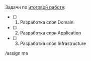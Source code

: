 Задачи по [итоговой работе](../../wikis/Итоговая-работа):
- [ ] 1. Разработка слоя Domain
- [ ] 2. Разработка слоя Application
- [ ] 3. Разработка слоя Infrastructure

/assign me

